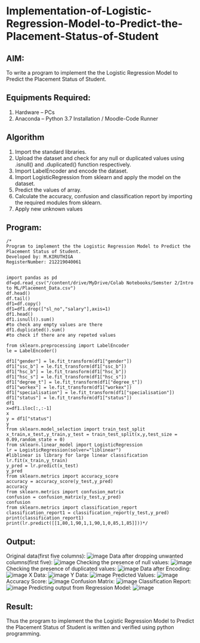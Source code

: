 # Implementation-of-Logistic-Regression-Model-to-Predict-the-Placement-Status-of-Student

## AIM:
To write a program to implement the the Logistic Regression Model to Predict the Placement Status of Student.

## Equipments Required:
1. Hardware – PCs
2. Anaconda – Python 3.7 Installation / Moodle-Code Runner

## Algorithm
1. Import the standard libraries.
2. Upload the dataset and check for any null or duplicated values using .isnull() and .duplicated() function respectively.
3. Import LabelEncoder and encode the dataset.
4. Import LogisticRegression from sklearn and apply the model on the dataset.
5. Predict the values of array.
6. Calculate the accuracy, confusion and classification report by importing the required modules from sklearn.
7. Apply new unknown values
## Program:
```
/*
Program to implement the the Logistic Regression Model to Predict the Placement Status of Student.
Developed by: M.KIRUTHIGA
RegisterNumber: 212219040061 


import pandas as pd
df=pd.read_csv("/content/drive/MyDrive/Colab Notebooks/Semster 2/Intro to ML/Placement_Data.csv")
df.head()
df.tail()
df1=df.copy()
df1=df1.drop(["sl_no","salary"],axis=1)
df1.head()
df1.isnull().sum()
#to check any empty values are there
df1.duplicated().sum()
#to check if there are any repeted values

from sklearn.preprocessing import LabelEncoder
le = LabelEncoder()

df1["gender"] = le.fit_transform(df1["gender"])
df1["ssc_b"] = le.fit_transform(df1["ssc_b"])
df1["hsc_b"] = le.fit_transform(df1["hsc_b"])
df1["hsc_s"] = le.fit_transform(df1["hsc_s"])
df1["degree_t"] = le.fit_transform(df1["degree_t"])
df1["workex"] = le.fit_transform(df1["workex"])
df1["specialisation"] = le.fit_transform(df1["specialisation"])
df1["status"] = le.fit_transform(df1["status"])
df1
x=df1.iloc[:,:-1]
x
y = df1["status"]
y
from sklearn.model_selection import train_test_split
x_train,x_test,y_train,y_test = train_test_split(x,y,test_size = 0.09,random_state = 0)
from sklearn.linear_model import LogisticRegression
lr = LogisticRegression(solver="liblinear")
#liblinear is library for large linear classification
lr.fit(x_train,y_train)
y_pred = lr.predict(x_test)
y_pred
from sklearn.metrics import accuracy_score
accuracy = accuracy_score(y_test,y_pred)
accuracy
from sklearn.metrics import confusion_matrix
confusion = confusion_matrix(y_test,y_pred)
confusion
from sklearn.metrics import classification_report
classification_report1 = classification_report(y_test,y_pred)
print(classification_report1)
print(lr.predict([[1,80,1,90,1,1,90,1,0,85,1,85]]))*/
```

## Output:
Original data(first five columns):
![image](https://user-images.githubusercontent.com/98682825/174330831-41afd13c-d264-4aac-a045-2eaa18b4f0f5.png)
Data after dropping unwanted columns(first five):
![image](https://user-images.githubusercontent.com/98682825/174331114-10294d7a-0e1d-4365-9d59-f2121053b689.png)
Checking the presence of null values:
![image](https://user-images.githubusercontent.com/98682825/174331182-6961ad52-1f37-4936-85f0-c9ae7a5ab626.png)
Checking the presence of duplicated values:
![image](https://user-images.githubusercontent.com/98682825/174331435-a55abf4a-e135-43ea-a9ef-38afde669f62.png)
Data after Encoding:
![image](https://user-images.githubusercontent.com/98682825/174331250-db11e856-ca79-4246-a83e-abc3011e2d58.png)
X Data:
![image](https://user-images.githubusercontent.com/98682825/174331300-c1c87bc7-8dc5-4d60-ad37-ca4cac8be610.png)
Y Data:
![image](https://user-images.githubusercontent.com/98682825/174331337-6bd65c3a-6050-4daa-9987-86b719f0170f.png)
Predicted Values:
![image](https://user-images.githubusercontent.com/98682825/174331535-c908b330-cb10-42f1-95bf-6c4ea70e920a.png)
Accuracy Score:
![image](https://user-images.githubusercontent.com/98682825/174331559-fe3324d7-1a00-45ac-b814-63c33640a267.png)
Confusion Matrix:
![image](https://user-images.githubusercontent.com/98682825/174331574-e28d99db-1860-48e2-869b-73578aee1d7f.png)
Classification Report:
![image](https://user-images.githubusercontent.com/98682825/174331600-c495ba26-a143-4407-8855-5ca6c915b02f.png)
Predicting output from Regression Model:
![image](https://user-images.githubusercontent.com/98682825/174331635-e869ecb9-2398-46c4-8d77-622201cf5e98.png)



## Result:
Thus the program to implement the the Logistic Regression Model to Predict the Placement Status of Student is written and verified using python programming.

